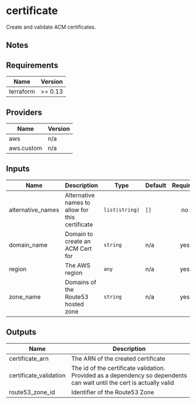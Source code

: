 # certificate

Create and validate ACM certificates.

## Notes

<!-- BEGINNING OF PRE-COMMIT-TERRAFORM DOCS HOOK -->
## Requirements

| Name | Version |
|------|---------|
| terraform | >= 0.13 |

## Providers

| Name | Version |
|------|---------|
| aws | n/a |
| aws.custom | n/a |

## Inputs

| Name | Description | Type | Default | Required |
|------|-------------|------|---------|:--------:|
| alternative\_names | Alternative names to allow for this certificate | `list(string)` | `[]` | no |
| domain\_name | Domain to create an ACM Cert for | `string` | n/a | yes |
| region | The AWS region | `any` | n/a | yes |
| zone\_name | Domains of the Route53 hosted zone | `string` | n/a | yes |

## Outputs

| Name | Description |
|------|-------------|
| certificate\_arn | The ARN of the created certificate |
| certificate\_validation | The id of the certificate validation. Provided as a dependency so dependents can wait until the cert is actually valid |
| route53\_zone\_id | Identifier of the Route53 Zone |

<!-- END OF PRE-COMMIT-TERRAFORM DOCS HOOK -->
